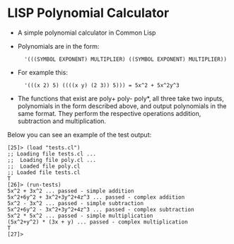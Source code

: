 # LISP Polynomial Calculator

* A simple polynomial calculator in Common Lisp

* Polynomials are in the form:

        '(((SYMBOL EXPONENT) MULTIPLIER) ((SYMBOL EXPONENT) MULTIPLIER))

* For example this:

        '(((x 2) 5) ((((x y) (2 3)) 5))) = 5x^2 + 5x^2y^3

* The functions that exist are poly+ poly- poly*, all three take two inputs,
  polynomials in the form described above, and output polynomials in the same
  format. They perform the respective operations addition, subtraction and
  multiplication.

Below you can see an example of the test output:

    [25]> (load "tests.cl")
    ;; Loading file tests.cl ...
    ;;  Loading file poly.cl ...
    ;;  Loaded file poly.cl
    ;; Loaded file tests.cl
    T
    [26]> (run-tests)
    5x^2 + 3x^2 ... passed - simple addition
    5x^2+6y^2 + 3x^2+3y^2+4z^3 ... passed - complex addition
    5x^2 - 3x^2 ... passed - simple subtraction
    5x^2+6y^2 - 3x^2+3y^2+4z^3 ... passed - complex subtraction
    5x^2 * 5x^2 ... passed - simple multiplication
    (5x^2+y^2) * (3x + y) ... passed - complex multiplication
    T
    [27]>

